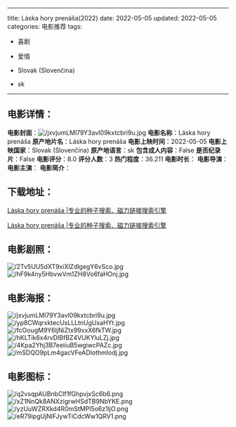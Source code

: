 
---
title: Láska hory prenáša(2022)
date: 2022-05-05
updated: 2022-05-05
categories: 电影推荐
tags:
- 喜剧
- 爱情

- Slovak (Slovenčina)
- sk
---


> 

## **电影详情**：

**电影封面**：<img src="https://image.tmdb.org/t/p/w200/jxvjumLMl79Y3avI09kxtcbri9u.jpg" alt="/jxvjumLMl79Y3avI09kxtcbri9u.jpg" title="/jxvjumLMl79Y3avI09kxtcbri9u.jpg">
**电影名称**：Láska hory prenáša
**原产地片名**：Láska hory prenáša
**电影上映时间**：2022-05-05
**电影上映国家**：Slovak (Slovenčina)
**原产地语言**：sk
**包含成人内容**：False
**是否纪录片**：False
**电影评分**：8.0
**评分人数**：3
**热门程度**：36.211
**电影时长**：
**电影导演**：
**电影主演**：
**电影简介**：

## **下载地址**：
[Láska hory prenáša |专业的种子搜索、磁力链接搜索引擎](https://movie.amd794.com:2083/?search=L%C3%A1ska%20hory%20pren%C3%A1%C5%A1a&ordering=&mode=match_phrase&page_size=10&page=1)

[Láska hory prenáša |专业的种子搜索、磁力链接搜索引擎](https://movie.amd794.com:2083/?search=L%C3%A1ska%20hory%20pren%C3%A1%C5%A1a&ordering=&mode=match_phrase&page_size=10&page=1)
 

## **电影剧照**：
<img src="https://image.tmdb.org/t/p/original/2Tv5UU5dXT9xiXlZdlgegY6vSco.jpg" alt="/2Tv5UU5dXT9xiXlZdlgegY6vSco.jpg" title="/2Tv5UU5dXT9xiXlZdlgegY6vSco.jpg"><img src="https://image.tmdb.org/t/p/original/hF9k4ny5HbvwVm1ZH8Vo6faHOnj.jpg" alt="/hF9k4ny5HbvwVm1ZH8Vo6faHOnj.jpg" title="/hF9k4ny5HbvwVm1ZH8Vo6faHOnj.jpg">

## **电影海报**：
<img src="https://image.tmdb.org/t/p/original/jxvjumLMl79Y3avI09kxtcbri9u.jpg" alt="/jxvjumLMl79Y3avI09kxtcbri9u.jpg" title="/jxvjumLMl79Y3avI09kxtcbri9u.jpg"><img src="https://image.tmdb.org/t/p/original/yp8CWqrxktecUsLLLtnUgUxaHYt.jpg" alt="/yp8CWqrxktecUsLLLtnUgUxaHYt.jpg" title="/yp8CWqrxktecUsLLLtnUgUxaHYt.jpg"><img src="https://image.tmdb.org/t/p/original/fcOougM9Y6IjNiZtx99xxX6fkTW.jpg" alt="/fcOougM9Y6IjNiZtx99xxX6fkTW.jpg" title="/fcOougM9Y6IjNiZtx99xxX6fkTW.jpg"><img src="https://image.tmdb.org/t/p/original/hKLTik6x4rvDIBfBZ4VUKYluLZj.jpg" alt="/hKLTik6x4rvDIBfBZ4VUKYluLZj.jpg" title="/hKLTik6x4rvDIBfBZ4VUKYluLZj.jpg"><img src="https://image.tmdb.org/t/p/original/4Kpa2Yhj3B7eeiiuB5wgiwcPAZc.jpg" alt="/4Kpa2Yhj3B7eeiiuB5wgiwcPAZc.jpg" title="/4Kpa2Yhj3B7eeiiuB5wgiwcPAZc.jpg"><img src="https://image.tmdb.org/t/p/original/mSDQO9pLm4gacVFeADIothmlodj.jpg" alt="/mSDQO9pLm4gacVFeADIothmlodj.jpg" title="/mSDQO9pLm4gacVFeADIothmlodj.jpg">

## **电影图标**：
<img src="https://image.tmdb.org/t/p/original/q2vsqpAUBnbClf1fGhpvjxSc6b6.png" alt="/q2vsqpAUBnbClf1fGhpvjxSc6b6.png" title="/q2vsqpAUBnbClf1fGhpvjxSc6b6.png"><img src="https://image.tmdb.org/t/p/original/xZ1NnQk8ANXzigrwHSdTB9NbYKE.png" alt="/xZ1NnQk8ANXzigrwHSdTB9NbYKE.png" title="/xZ1NnQk8ANXzigrwHSdTB9NbYKE.png"><img src="https://image.tmdb.org/t/p/original/yzUuWZRXkd4R0mStMPl5o6z1ljO.png" alt="/yzUuWZRXkd4R0mStMPl5o6z1ljO.png" title="/yzUuWZRXkd4R0mStMPl5o6z1ljO.png"><img src="https://image.tmdb.org/t/p/original/eR79ipgUjNlFJywTiCdcWw1QRV1.png" alt="/eR79ipgUjNlFJywTiCdcWw1QRV1.png" title="/eR79ipgUjNlFJywTiCdcWw1QRV1.png">
